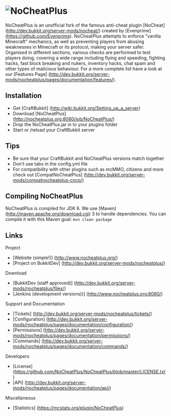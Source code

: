 ![NoCheatPlus](https://dl.dropbox.com/u/34835222/NoCheatPlus_doughnut.png)
===========

NoCheatPlus is an unofficial fork of the famous anti-cheat plugin [NoCheat] (http://dev.bukkit.org/server-mods/nocheat/) created by [Evenprime] (https://github.com/Evenprime). NoCheatPlus attempts to enforce "vanilla Minecraft" mechanics, as well as preventing players from abusing weaknesses in Minecraft or its protocol, making your server safer. Organised in different sections, various checks are performed to test players doing, covering a wide range including flying and speeding, fighting hacks, fast block breaking and nukers, inventory hacks, chat spam and other types of malicious behaviour. For a more complete list have a look at our [Features Page] (http://dev.bukkit.org/server-mods/nocheatplus/pages/documentation/features/).

Installation
---------
* Get [CraftBukkit] (http://wiki.bukkit.org/Setting_up_a_server)
* Download [NoCheatPlus] (http://nocheatplus.org:8080/job/NoCheatPlus/)
* Drop the NoCheatPlus.jar in to your plugins folder
* Start or /reload your CraftBukkit server

Tips
---------
* Be sure that your CraftBukkit and NoCheatPlus versions match together
* Don't use tabs in the config.yml file
* For compatibility with other plugins such as mcMMO, citizens and more check out [CompatNoCheatPlus] (http://dev.bukkit.org/server-mods/compatnocheatplus-cncp/)

Compiling NoCheatPlus
---------
NoCheatPlus is compiled for JDK 6. We use [Maven] (http://maven.apache.org/download.cgi) 3 to handle dependencies. You can compile it with this Maven goal: `mvn clean package`

Links
---------

Project
* [Website (simple!)] (http://www.nocheatplus.org/)
* [Project on BukkitDev] (http://dev.bukkit.org/server-mods/nocheatplus/)

Download
* [BukkitDev (staff approved)] (http://dev.bukkit.org/server-mods/nocheatplus/files/)
* [Jenkins (development versions))] (http://www.nocheatplus.org:8080/)

Support and Documentation
* [Tickets] (http://dev.bukkit.org/server-mods/nocheatplus/tickets/)
* [Configuration] (http://dev.bukkit.org/server-mods/nocheatplus/pages/documentation/configuration/)
* [Permissions] (http://dev.bukkit.org/server-mods/nocheatplus/pages/documentation/permissions/)
* [Commands] (http://dev.bukkit.org/server-mods/nocheatplus/pages/documentation/commands/)

Developers
* [License] (https://github.com/NoCheatPlus/NoCheatPlus/blob/master/LICENSE.txt)
* [API] (http://dev.bukkit.org/server-mods/nocheatplus/pages/documentation/api/)

Miscellaneous
* [Statistics] (https://mcstats.org/plugin/NoCheatPlus)
